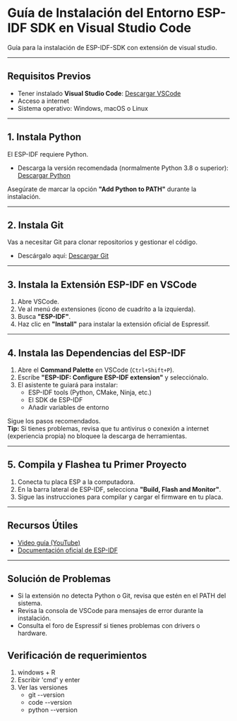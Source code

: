 # Guía de Instalación del Entorno ESP-IDF SDK en Visual Studio Code
Guía para la instalación de ESP-IDF-SDK con extensión de visual studio.

---

## Requisitos Previos

- Tener instalado **Visual Studio Code**: [Descargar VSCode](https://code.visualstudio.com/)
- Acceso a internet
- Sistema operativo: Windows, macOS o Linux

---

## 1. Instala Python

El ESP-IDF requiere Python.  
- Descarga la versión recomendada (normalmente Python 3.8 o superior): [Descargar Python](https://www.python.org/downloads/)

Asegúrate de marcar la opción **"Add Python to PATH"** durante la instalación.

---

## 2. Instala Git

Vas a necesitar Git para clonar repositorios y gestionar el código.  
- Descárgalo aquí: [Descargar Git](https://git-scm.com/downloads)

---

## 3. Instala la Extensión ESP-IDF en VSCode

1. Abre VSCode.
2. Ve al menú de extensiones (ícono de cuadrito a la izquierda).
3. Busca **"ESP-IDF"**.
4. Haz clic en **"Install"** para instalar la extensión oficial de Espressif.

---

## 4. Instala las Dependencias del ESP-IDF

1. Abre el **Command Palette** en VSCode (`Ctrl+Shift+P`).
2. Escribe **"ESP-IDF: Configure ESP-IDF extension"** y selecciónalo.
3. El asistente te guiará para instalar:
   - ESP-IDF tools (Python, CMake, Ninja, etc.)
   - El SDK de ESP-IDF
   - Añadir variables de entorno

Sigue los pasos recomendados.  
**Tip:** Si tienes problemas, revisa que tu antivirus o conexión a internet (experiencia propia) no bloquee la descarga de herramientas.

---

## 5. Compila y Flashea tu Primer Proyecto

1. Conecta tu placa ESP a la computadora.
2. En la barra lateral de ESP-IDF, selecciona **"Build, Flash and Monitor"**.
3. Sigue las instrucciones para compilar y cargar el firmware en tu placa.

---

## Recursos Útiles

- [Video guía (YouTube)](https://youtu.be/_1bD-lBdPyI?list=PL-Hb9zZP9qC65SpXHnTAO0-qV6x5JxCMJ)
- [Documentación oficial de ESP-IDF](https://docs.espressif.com/projects/esp-idf/en/latest/)

---

## Solución de Problemas

- Si la extensión no detecta Python o Git, revisa que estén en el PATH del sistema.
- Revisa la consola de VSCode para mensajes de error durante la instalación.
- Consulta el foro de Espressif si tienes problemas con drivers o hardware.

## Verificación de requerimientos
1. windows + R
2. Escribir 'cmd' y enter
3. Ver las versiones
   * git --version
   * code --version
   * python --version
